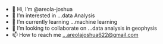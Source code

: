 - 👋 Hi, I’m @areola-joshua
- 👀 I’m interested in ...data Analysis
- 🌱 I’m currently learning ...machine learning
- 💞️ I’m looking to collaborate on ...data analysis in geophysis
- 📫 How to reach me ...areolajoshua622@gmail.com

<!---
areola-joshua/areola-joshua is a ✨ special ✨ repository because its `README.md` (this file) appears on your GitHub profile.
You can click the Preview link to take a look at your changes.
--->
